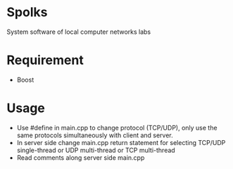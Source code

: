 # Spolks
 System software of local computer networks labs

# Requirement
* Boost

# Usage
* Use #define in main.cpp to change protocol (TCP/UDP), only use the same protocols simultaneously with client and server.
* In server side change main.cpp return statement for selecting TCP/UDP single-thread or UDP multi-thread or TCP multi-thread
* Read comments along server side main.cpp
